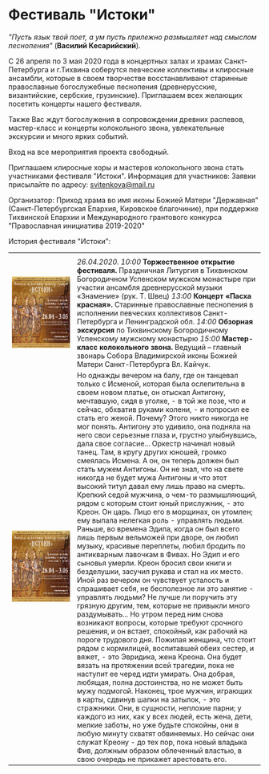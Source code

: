 # Фестиваль "Истоки"
<i>"Пусть язык твой поет, а ум пусть прилежно размышляет над смыслом песнопения"</i> (<b>Василий Кесарийский</b>). 

С 26 апреля по 3 мая 2020 года в концертных залах и храмах Санкт-Петербурга и г.Тихвина соберутся певческие коллективы и клиросные ансамбли, которые в своем творчестве восстанавливают старинные православные богослужебные песнопения (древнерусские, византийские, сербские, грузинские). Приглашаем всех желающих посетить концерты нашего фестиваля. 

Также Вас ждут богослужения в сопровождении древних распевов, мастер-класс и концерты колокольного звона, увлекательные экскурсии и много ярких событий. 

Вход на все мероприятия проекта свободный.

Приглашаем клиросные хоры и мастеров колокольного звона стать участниками фестиваля "Истоки". 
Информация для участников:
Заявки присылайте по адресу: svitenkova@mail.ru

Организатор: Приход храма во имя иконы Божией Матери "Державная" (Санкт-Петербургская Епархия, Кировское благочиние), при поддержке Тихвинской Епархии и Международного грантового конкурса "Православная инициатива 2019-2020" 

История фестиваля "Истоки":

<div>
<table style="width:100%">
  <col width="130">
  <col width="*">
  <tr>
    <th></th>
    <th></th>
  </tr>
  <tr>
    <td><img src="https://raw.githubusercontent.com/Max1992/fde-storage/master/pictures/afisha.jpg" height="142" width="142"></td>
    <td>
		<i>26.04.2020. 10:00</i>
<b>Торжественное открытие фестиваля.</b> Праздничная Литургия в Тихвинском Богородичном Успенском мужском монастыре при участии ансамбля древнерусской музыки «Знамение» (рук. Т. Швец)
<i>13:00</i>
<b>Концерт «Пасха красная».</b> Старинные православные песнопения в исполнении певческих коллективов Санкт-Петербурга и Ленинградской обл.
<i>14:00</i>
<b>Обзорная экскурсия</b> по Тихвинскому Богородичному Успенскому мужскому монастырю
<i>15:00</i>
<b>Мастер-класс колокольного звона.</b> Ведущий – главный звонарь Собора Владимирской иконы Божией Матери Санкт-Петербурга Вл. Кайчук.
	</td>
  </tr>
  <tr>
    <td><img src="https://raw.githubusercontent.com/Max1992/fde-storage/master/pictures/afisha.jpg" height="142" width="142"></td>
    <td>
	Но однажды  вечером на балу, где  он  танцевал только  с
Исменой,  которая  была  ослепительна  в  своем  новом  платье,  он  отыскал
Антигону, мечтавшую, сидя в  уголке, - в той же позе, что и сейчас, обхватив
руками колени, - и попросил ее стать его женой. Почему? Этого никто  никогда
не  мог понять. Антигону  это удивило,  она  подняла на  него свои серьезные
глаза и, грустно улыбнувшись, дала свое  согласие...  Оркестр  начинал новый
танец. Там, в кругу других  юношей, громко смеялась Исмена. А он,  он теперь
должен был  стать мужем Антигоны. Он не знал, что на свете  никогда не будет
мужа Антигоны и что этот высокий титул давал ему лишь право на смерть.
     Крепкий седой  мужчина, о  чем-то размышляющий, рядом  с  которым стоит
юный прислужник, - это Креон. Он царь. Лицо его в морщинах, он  утомлен; ему
выпала нелегкая роль - управлять людьми. Раньше, во времена Эдипа,  когда он
был  всего  лишь  первым  вельможей  при  дворе,  он  любил музыку, красивые
переплеты,  любил  бродить по  антикварным лавочкам в  Фивах. Но  Эдип и его
сыновья умерли. Креон бросил свои  книги и безделушки, засучил рукава и стал
на их место.
     Иной   раз  вечером  он  чувствует  усталость  и  спрашивает  себя,  не
бесполезное  ли это  занятие  - управлять людьми? Не лучше  ли  поручить эту
грязную другим, тем, которые не привыкли много раздумывать... Но утром перед
ним снова возникают вопросы, которые требуют срочного решения, и  он встает,
спокойный, как рабочий на пороге трудового дня.
     Пожилая  женщина,  что  стоит рядом  с  кормилицей,  воспитавшей  обеих
сестер, и вяжет, - это Эвридика, жена Креона. Она будет вязать на протяжении
всей трагедии, пока не наступит ее черед  идти умирать. Она добрая, любящая,
полна достоинства, но не может быть мужу подмогой.
     Наконец, трое мужчин, играющих в карты, сдвинув шапки на затылок, - это
стражники. Они, в сущности, неплохие  парни; у каждого  из  них, как  у всех
людей, есть жена, дети, мелкие заботы, но уже будьте спокойны, они  в  любую
минуту схватят обвиняемых. Но  сейчас они  служат Креону  - до тех пор, пока
новый владыка Фив,  должным  образом облеченный властью, в  свою очередь  не
прикажет арестовать его.
	</td>
  </tr>
</table>
</div>
